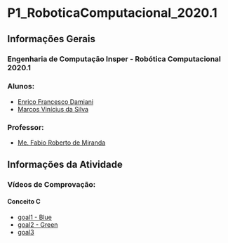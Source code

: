 # P1_RoboticaComputacional_2020.1

<h2>Informações Gerais</h2>

<h3>Engenharia de Computação Insper - Robótica Computacional 2020.1</h3>

<h3>Alunos:</h3>
<ul>
  <li><a href=https://www.linkedin.com/in/enrico-damiani-125527196/>Enrico Francesco Damiani</a></li>
  <li><a href=https://www.linkedin.com/in/marcosvinis28/>Marcos Vinícius da Silva</a></li>
</ul>

<h3>Professor:</h3> 
<ul>
  <li><a href=https://www.linkedin.com/in/fabiodemiranda/>Me. Fabio Roberto de Miranda</a></li>
</ul>

<h2>Informações da Atividade</h2>

<h3>Vídeos de Comprovação:</h3>

<h4>Conceito C</h4>
<ul>
</li>
  <li><a href=https://youtu.be/rIv05ST8wB0>goal1 - Blue</a></li>
  <li><a href=https://youtu.be/BxPY7gSX_mY>goal2 - Green</a></li>
  <li><a href=https://www.youtube.com/watch?v=UmW7EfXVaRk&feature=youtu.be>goal3</a></li>
</ul>




